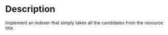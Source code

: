Description
======================
Implement an indexer that simply takes all the candidates from the resource title.